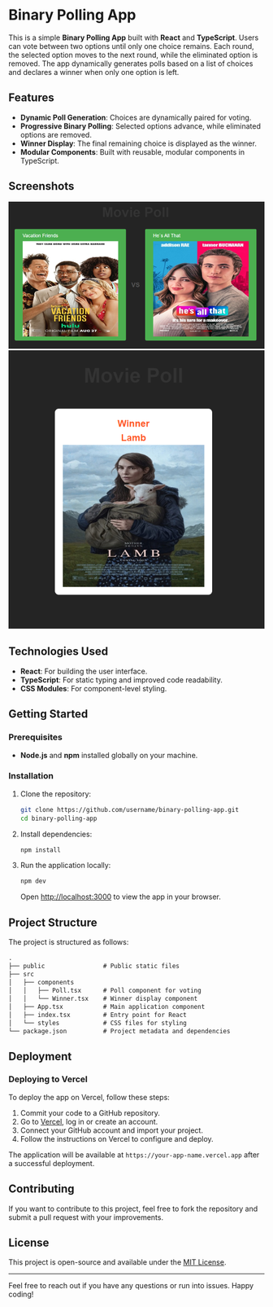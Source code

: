 # Binary Polling App

This is a simple **Binary Polling App** built with **React** and **TypeScript**. Users can vote between two options until only one choice remains. Each round, the selected option moves to the next round, while the eliminated option is removed. The app dynamically generates polls based on a list of choices and declares a winner when only one option is left.

## Features

- **Dynamic Poll Generation**: Choices are dynamically paired for voting.
- **Progressive Binary Polling**: Selected options advance, while eliminated options are removed.
- **Winner Display**: The final remaining choice is displayed as the winner.
- **Modular Components**: Built with reusable, modular components in TypeScript.

## Screenshots

![Poll Screen](./screenshots/poll-screen.png)
![Winner Screen](./screenshots/winner-screen.png)

## Technologies Used

- **React**: For building the user interface.
- **TypeScript**: For static typing and improved code readability.
- **CSS Modules**: For component-level styling.

## Getting Started

### Prerequisites

- **Node.js** and **npm** installed globally on your machine.

### Installation

1. Clone the repository:

   ```bash
   git clone https://github.com/username/binary-polling-app.git
   cd binary-polling-app
   ```

2. Install dependencies:

   ```bash
   npm install
   ```

3. Run the application locally:
   ```bash
   npm dev
   ```
   Open [http://localhost:3000](http://localhost:3000) to view the app in your browser.

## Project Structure

The project is structured as follows:

```
.
├── public                # Public static files
├── src
│   ├── components
│   │   ├── Poll.tsx      # Poll component for voting
│   │   └── Winner.tsx    # Winner display component
│   ├── App.tsx           # Main application component
│   ├── index.tsx         # Entry point for React
│   └── styles            # CSS files for styling
└── package.json          # Project metadata and dependencies
```

## Deployment

### Deploying to Vercel

To deploy the app on Vercel, follow these steps:

1. Commit your code to a GitHub repository.
2. Go to [Vercel](https://vercel.com/), log in or create an account.
3. Connect your GitHub account and import your project.
4. Follow the instructions on Vercel to configure and deploy.

The application will be available at `https://your-app-name.vercel.app` after a successful deployment.

## Contributing

If you want to contribute to this project, feel free to fork the repository and submit a pull request with your improvements.

## License

This project is open-source and available under the [MIT License](./LICENSE).

---

Feel free to reach out if you have any questions or run into issues. Happy coding!
